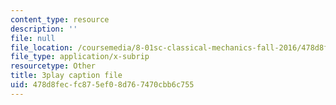 ```yaml
---
content_type: resource
description: ''
file: null
file_location: /coursemedia/8-01sc-classical-mechanics-fall-2016/478d8fecfc875ef08d767470cbb6c755_Uoukes39gb0.vtt
file_type: application/x-subrip
resourcetype: Other
title: 3play caption file
uid: 478d8fec-fc87-5ef0-8d76-7470cbb6c755
---
```

